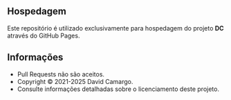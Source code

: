 ## Hospedagem
Este repositório é utilizado exclusivamente para hospedagem do projeto **DC** através do GitHub Pages.

## Informações
- Pull Requests não são aceitos.
- Copyright © 2021-2025 David Camargo.
- Consulte informações detalhadas sobre o licenciamento deste projeto.